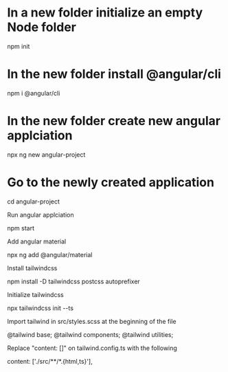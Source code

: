 # In a new folder initialize an empty Node folder

npm init

# In the new folder install @angular/cli

npm i @angular/cli

# In the new folder create new angular applciation

npx ng new angular-project

# Go to the newly created application

cd angular-project

Run angular applciation

npm start

Add angular material

npx ng add @angular/material

Install tailwindcss

npm install -D tailwindcss postcss autoprefixer

Initialize tailwindcss

npx tailwindcss init --ts

Import tailwind in src/styles.scss at the beginning of the file

@tailwind base;
@tailwind components;
@tailwind utilities;

Replace "content: []" on tailwind.config.ts with the following

content: ['./src/**/*.{html,ts}'],